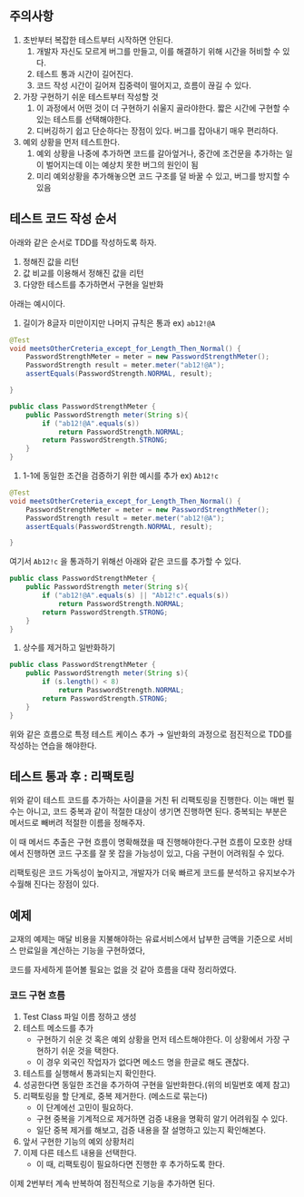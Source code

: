 ## 주의사항

1. 초반부터 복잡한 테스트부터 시작하면 안된다.
    1. 개발자 자신도 모르게 버그를 만들고, 이를 해결하기 위해 시간을 허비할 수 있다.
    2. 테스트 통과 시간이 길어진다.
    3. 코드 작성 시간이 길어져 집중력이 떨어지고, 흐름이 끊길 수 있다.
2. 가장 구현하기 쉬운 테스트부터 작성할 것
    1. 이 과정에서 어떤 것이 더 구현하기 쉬울지 골라야한다. 짧은 시간에 구현할 수 있는 테스트를 선택해야한다.
    2. 디버깅하기 쉽고 단순하다는 장점이 있다. 버그를 잡아내기 매우 편리하다.
3. 예외 상황을 먼저 테스트한다.
    1. 예외 상황을 나중에 추가하면 코드를 갈아엎거나, 중간에 조건문을 추가하는 일이 벌어지는데 이는 예상치 못한 버그의 원인이 됨
    2. 미리 예외상황을 추가해놓으면 코드 구조를 덜 바꿀 수 있고, 버그를 방지할 수 있음

## 테스트 코드 작성 순서

아래와 같은 순서로 TDD를 작성하도록 하자.

1. 정해진 값을 리턴
2. 값 비교를 이용해서 정해진 값을 리턴
3. 다양한 테스트를 추가하면서 구현을 일반화

아래는 예시이다.

1. 길이가 8글자 미만이지만 나머지 규칙은 통과 ex) `ab12!@A`

```java
@Test
void meetsOtherCreteria_except_for_Length_Then_Normal() {
	PasswordStrengthMeter = meter = new PasswordStrengthMeter();
	PasswordStrength result = meter.meter("ab12!@A");
	assertEquals(PasswordStrength.NORMAL, result);

}
```

```java
public class PasswordStrengthMeter {
	public PasswordStrength meter(String s){
		if ("ab12!@A".equals(s))
			return PasswordStrength.NORMAL;
		return PasswordStrength.STRONG;
	}
}
```

1. 1-1에 동일한 조건을 검증하기 위한 예시를 추가 ex) `Ab12!c`

```java
@Test
void meetsOtherCreteria_except_for_Length_Then_Normal() {
	PasswordStrengthMeter = meter = new PasswordStrengthMeter();
	PasswordStrength result = meter.meter("ab12!@A");
	assertEquals(PasswordStrength.NORMAL, result);

}
```

여기서 `Ab12!c` 을 통과하기 위해선 아래와 같은 코드를 추가할 수 있다.

```java
public class PasswordStrengthMeter {
	public PasswordStrength meter(String s){
		if ("ab12!@A".equals(s) || "Ab12!c".equals(s))
			return PasswordStrength.NORMAL;
		return PasswordStrength.STRONG;
	}
}
```

1. 상수를 제거하고 일반화하기

```java
public class PasswordStrengthMeter {
	public PasswordStrength meter(String s){
		if (s.length() < 8)
			return PasswordStrength.NORMAL;
		return PasswordStrength.STRONG;
	}
}
```

위와 같은 흐름으로 특정 테스트 케이스 추가 → 일반화의 과정으로 점진적으로 TDD를 작성하는 연습을 해야한다.

## 테스트 통과 후 : 리팩토링

위와 같이 테스트 코드를 추가하는 사이클을 거친 뒤 리팩토링을 진행한다. 이는 매번 필수는 아니고, 코드 중복과 같이 적절한 대상이 생기면 진행하면 된다. 중복되는 부분은 메서드로 빼버려 적절한 이름을 정해주자.

이 때 메서드 추출은 구현 흐름이 명확해졌을 때 진행해야한다.구현 흐름이 모호한 상태에서 진행하면 코드 구조를 잘 못 잡을 가능성이 있고, 다음 구현이 어려워질 수 있다.

리팩토링은 코드 가독성이 높아지고, 개발자가 더욱 빠르게 코드를 분석하고 유지보수가 수월해 진다는 장점이 있다.

## 예제

교재의 예제는 매달 비용을 지불해야하는 유료서비스에서 납부한 금액을 기준으로 서비스 만료일을 계산하는 기능을 구현하였다, 

코드를 자세하게 뜯어볼 필요는 없을 것 같아 흐름을 대략 정리하였다.

### 코드 구현 흐름

1. Test Class 파일 이름 정하고 생성
2. 테스트 메소드를 추가
   - 구현하기 쉬운 것 혹은 예외 상황을 먼저 테스트해야한다. 이 상황에서 가장 구현하기 쉬운 것을 택한다.
   - 이 경우 외국인 작업자가 없다면 메소드 명을 한글로 해도 괜찮다. 
3. 테스트를 실행해서 통과되는지 확인한다. 
4. 성공한다면 동일한 조건을 추가하여 구현을 일반화한다.(위의 비밀번호 예제 참고)
5. 리팩토링을 할 단계로, 중복 제거한다. (메소드로 묶는다)
   - 이 단계에선 고민이 필요하다.
   - 구현 중복을 기계적으로 제거하면 검증 내용을 명확히 알기 어려워질 수 있다. 
   - 일단 중복 제거를 해보고, 검증 내용을 잘 설명하고 있는지 확인해본다.
6. 앞서 구현한 기능의 예외 상황처리 
7. 이제 다른 테스트 내용을 선택한다. 
   - 이 때,  리팩토링이 필요하다면 진행한 후 추가하도록 한다. 

이제 2번부터 계속 반복하여 점진적으로 기능을 추가하면 된다. 